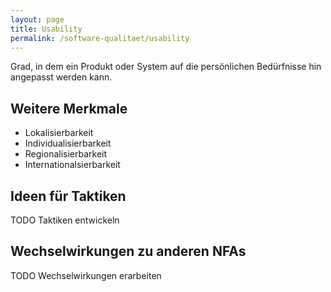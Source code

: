 ```yaml
---
layout: page
title: Usability
permalink: /software-qualitaet/usability
---
```

Grad, in dem ein Produkt oder System auf die persönlichen Bedürfnisse hin angepasst werden kann.

## Weitere Merkmale

* Lokalisierbarkeit
* Individualisierbarkeit
* Regionalisierbarkeit
* Internationalsierbarkeit

## Ideen für Taktiken

TODO Taktiken entwickeln

## Wechselwirkungen zu anderen NFAs

TODO Wechselwirkungen erarbeiten